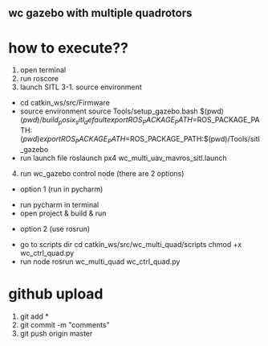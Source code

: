 ## wc gazebo with multiple quadrotors ##

# how to execute??
1. open terminal
2. run roscore
3. launch SITL
3-1. source environment
- cd catkin_ws/src/Firmware
- source environment
source Tools/setup_gazebo.bash $(pwd) $(pwd)/build_posix_sitl_default
export ROS_PACKAGE_PATH=$ROS_PACKAGE_PATH:$(pwd)
export ROS_PACKAGE_PATH=$ROS_PACKAGE_PATH:$(pwd)/Tools/sitl_gazebo
- run launch file
roslaunch px4 wc_multi_uav_mavros_sitl.launch

4. run wc_gazebo control node (there are 2 options)
* option 1 (run in pycharm)
- run pycharm in terminal
- open project & build & run

* option 2 (use rosrun)
- go to scripts dir
cd catkin_ws/src/wc_multi_quad/scripts
chmod +x wc_ctrl_quad.py
- run node
rosrun wc_multi_quad wc_ctrl_quad.py





# github upload
1. git add *
2. git commit -m "comments"
3. git push origin master

